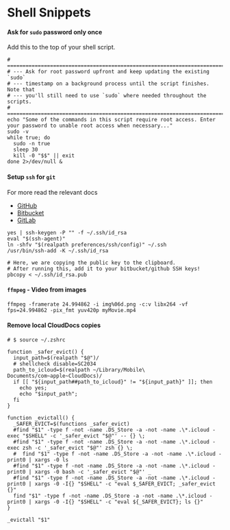 # Shell Snippets


#### Ask for `sudo` password only once
Add this to the top of your shell script.
```shell script
# ============================================================================
# --- Ask for root password upfront and keep updating the existing `sudo`
# --- timestamp on a background process until the script finishes. Note that
# --- you'll still need to use `sudo` where needed throughout the scripts.
# ============================================================================
echo "Some of the commands in this script require root access. Enter your password to unable root access when necessary..."
sudo -v
while true; do
  sudo -n true
  sleep 30
  kill -0 "$$" || exit
done 2>/dev/null &
```

#### Setup `ssh` for `git`
For more read the relevant docs
- [GitHub](https://help.github.com/en/articles/connecting-to-github-with-ssh)
- [Bitbucket](https://confluence.atlassian.com/bitbucket/set-up-an-ssh-key-728138079.html#SetupanSSHkey-ssh2)
- [GitLab](https://docs.gitlab.com/ee/ssh/)
```shell script
yes | ssh-keygen -P "" -f ~/.ssh/id_rsa
eval "$(ssh-agent)"
ln -shfv "$(realpath preferences/ssh/config)" ~/.ssh
/usr/bin/ssh-add -K ~/.ssh/id_rsa

# Here, we are copying the public key to the clipboard.
# After running this, add it to your bitbucket/github SSH keys!
pbcopy < ~/.ssh/id_rsa.pub
```


#### `ffmpeg` - Video from images
```shell script
ffmpeg -framerate 24.994862 -i img%06d.png -c:v libx264 -vf fps=24.994862 -pix_fmt yuv420p myMovie.mp4
```


#### Remove local CloudDocs copies
```shell script
# $ source ~/.zshrc

function _safer_evict() {
  input_path=$(realpath "$@")/
  # shellcheck disable=SC2034
  path_to_icloud=$(realpath ~/Library/Mobile\ Documents/com~apple~CloudDocs)/
  if [[ "${input_path##path_to_icloud}" != "${input_path}" ]]; then
    echo yes;
    echo "$input_path";
  fi
}

function _evictall() {
  _SAFER_EVICT=$(functions _safer_evict)
  #find "$1" -type f -not -name .DS_Store -a -not -name .\*.icloud -exec "$SHELL" -c '_safer_evict "$@"' -- {} \;
  #find "$1" -type f -not -name .DS_Store -a -not -name .\*.icloud -exec zsh -c '_safer_evict "$@"' zsh {} \;
  #  find "$1" -type f -not -name .DS_Store -a -not -name .\*.icloud -print0 | xargs -0 ls
  #find "$1" -type f -not -name .DS_Store -a -not -name .\*.icloud -print0 | xargs -0 bash -c '_safer_evict "$@"' _
  #find "$1" -type f -not -name .DS_Store -a -not -name .\*.icloud -print0 | xargs -0 -I{} "$SHELL" -c "eval $_SAFER_EVICT; _safer_evict {}"
  find "$1" -type f -not -name .DS_Store -a -not -name .\*.icloud -print0 | xargs -0 -I{} "$SHELL" -c "eval ${_SAFER_EVICT}; ls {}"
}

_evictall "$1"

```
